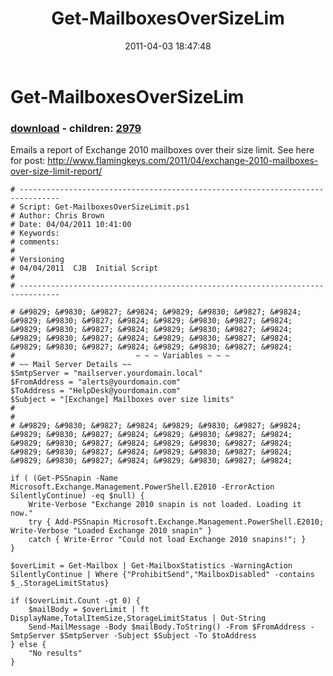 ﻿---
pid:            2597
poster:         Chris Brown
title:          Get-MailboxesOverSizeLim
date:           2011-04-03 18:47:48
format:         posh
parent:         0
parent:         0
children:       2979
---

# Get-MailboxesOverSizeLim

### [download](2597.ps1) - children: [2979](2979.md)

Emails a report of Exchange 2010 mailboxes over their size limit. 
See here for post: http://www.flamingkeys.com/2011/04/exchange-2010-mailboxes-over-size-limit-report/

```posh
# -------------------------------------------------------------------------------
# Script: Get-MailboxesOverSizeLimit.ps1
# Author: Chris Brown
# Date: 04/04/2011 10:41:00
# Keywords:
# comments:
#
# Versioning
# 04/04/2011  CJB  Initial Script
#
# -------------------------------------------------------------------------------

# &#9829; &#9830; &#9827; &#9824; &#9829; &#9830; &#9827; &#9824; &#9829; &#9830; &#9827; &#9824; &#9829; &#9830; &#9827; &#9824; &#9829; &#9830; &#9827; &#9824; &#9829; &#9830; &#9827; &#9824; &#9829; &#9830; &#9827; &#9824; &#9829; &#9830; &#9827; &#9824; &#9829; &#9830; &#9827; &#9824; &#9829; &#9830; &#9827; &#9824; 
#                           ~ ~ ~ Variables ~ ~ ~ 
# ~~ Mail Server Details ~~
$SmtpServer = "mailserver.yourdomain.local"
$FromAddress = "alerts@yourdomain.com"
$ToAddress = "HelpDesk@yourdomain.com"
$Subject = "[Exchange] Mailboxes over size limits"
#
#
# &#9829; &#9830; &#9827; &#9824; &#9829; &#9830; &#9827; &#9824; &#9829; &#9830; &#9827; &#9824; &#9829; &#9830; &#9827; &#9824; &#9829; &#9830; &#9827; &#9824; &#9829; &#9830; &#9827; &#9824; &#9829; &#9830; &#9827; &#9824; &#9829; &#9830; &#9827; &#9824; &#9829; &#9830; &#9827; &#9824; &#9829; &#9830; &#9827; &#9824; 

if ( (Get-PSSnapin -Name Microsoft.Exchange.Management.PowerShell.E2010 -ErrorAction SilentlyContinue) -eq $null) {
	Write-Verbose "Exchange 2010 snapin is not loaded. Loading it now."
	try { Add-PSSnapin Microsoft.Exchange.Management.PowerShell.E2010; Write-Verbose "Loaded Exchange 2010 snapin" }
	catch { Write-Error "Could not load Exchange 2010 snapins!"; }
}

$overLimit = Get-Mailbox | Get-MailboxStatistics -WarningAction SilentlyContinue | Where {"ProhibitSend","MailboxDisabled" -contains $_.StorageLimitStatus}

if ($overLimit.Count -gt 0) {
	$mailBody = $overLimit | ft DisplayName,TotalItemSize,StorageLimitStatus | Out-String
	Send-MailMessage -Body $mailBody.ToString() -From $FromAddress -SmtpServer $SmtpServer -Subject $Subject -To $toAddress
} else {
	"No results"
}


```
